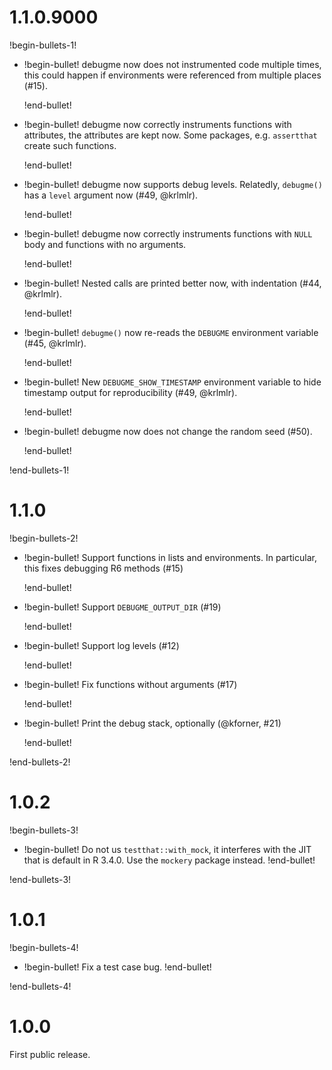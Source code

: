 # 1.1.0.9000

!begin-bullets-1!

-   !begin-bullet!
    debugme now does not instrumented code multiple times, this could
    happen if environments were referenced from multiple places (#15).

    !end-bullet!
-   !begin-bullet!
    debugme now correctly instruments functions with attributes, the
    attributes are kept now. Some packages, e.g. `assertthat` create
    such functions.

    !end-bullet!
-   !begin-bullet!
    debugme now supports debug levels. Relatedly, `debugme()` has a
    `level` argument now (#49, @krlmlr).

    !end-bullet!
-   !begin-bullet!
    debugme now correctly instruments functions with `NULL` body and
    functions with no arguments.

    !end-bullet!
-   !begin-bullet!
    Nested calls are printed better now, with indentation (#44,
    @krlmlr).

    !end-bullet!
-   !begin-bullet!
    `debugme()` now re-reads the `DEBUGME` environment variable (#45,
    @krlmlr).

    !end-bullet!
-   !begin-bullet!
    New `DEBUGME_SHOW_TIMESTAMP` environment variable to hide timestamp
    output for reproducibility (#49, @krlmlr).

    !end-bullet!
-   !begin-bullet!
    debugme now does not change the random seed (#50).

    !end-bullet!

!end-bullets-1!

# 1.1.0

!begin-bullets-2!

-   !begin-bullet!
    Support functions in lists and environments. In particular, this
    fixes debugging R6 methods (#15)

    !end-bullet!
-   !begin-bullet!
    Support `DEBUGME_OUTPUT_DIR` (#19)

    !end-bullet!
-   !begin-bullet!
    Support log levels (#12)

    !end-bullet!
-   !begin-bullet!
    Fix functions without arguments (#17)

    !end-bullet!
-   !begin-bullet!
    Print the debug stack, optionally (@kforner, #21)

    !end-bullet!

!end-bullets-2!

# 1.0.2

!begin-bullets-3!

-   !begin-bullet!
    Do not us `testthat::with_mock`, it interferes with the JIT that is
    default in R 3.4.0. Use the `mockery` package instead.
    !end-bullet!

!end-bullets-3!

# 1.0.1

!begin-bullets-4!

-   !begin-bullet!
    Fix a test case bug.
    !end-bullet!

!end-bullets-4!

# 1.0.0

First public release.
